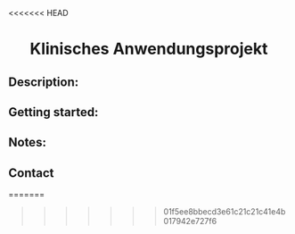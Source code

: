 <<<<<<< HEAD
<h1 align="center">Klinisches Anwendungsprojekt</h1>

## Description:





## Getting started:





## Notes:




## Contact
=======

>>>>>>> 01f5ee8bbecd3e61c21c21c41e4b017942e727f6

